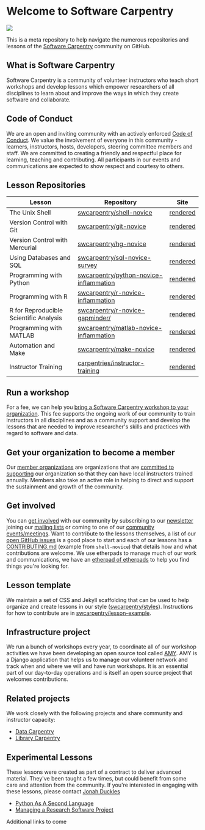 # Welcome to Software Carpentry  

![](http://software-carpentry.org/assets/img/logo-blue.svg)

This is a meta repository to help navigate the numerous repositories and lessons of the [Software Carpentry](http://software-carpentry.org/) community on GitHub.

## What is Software Carpentry
Software Carpentry is a community of volunteer instructors who teach short workshops and develop lessons which empower researchers of all disciplines to learn about and improve the ways in which they create software and collaborate.

## Code of Conduct

We are an open and inviting community with an actively enforced [Code of
Conduct](http://software-carpentry.org/conduct/).  We value the involvement of
everyone in this community - learners, instructors, hosts, developers, steering
committee members and staff. We are committed to creating a friendly and
respectful place for learning, teaching and contributing. All participants in
our events and communications are expected to show respect and courtesy to
others.

## Lesson Repositories
|Lesson|Repository|	Site
|------|------|-----------|
The Unix Shell | [swcarpentry/shell-novice](https://github.com/swcarpentry/shell-novice) | [rendered](http://swcarpentry.github.io/shell-novice/) |
Version Control with Git| [swcarpentry/git-novice](https://github.com/swcarpentry/git-novice) | [rendered](http://swcarpentry.github.io/git-novice/) |
Version Control with Mercurial | [swcarpentry/hg-novice](https://github.com/swcarpentry/hg-novice) | [rendered](http://swcarpentry.github.io/hg-novice/) |
Using Databases and SQL	| [swcarpentry/sql-novice-survey](https://github.com/swcarpentry/sql-novice-survey) | [rendered](http://swcarpentry.github.io/sql-novice-survey/) |
Programming with Python	| [swcarpentry/python-novice-inflammation](https://github.com/swcarpentry/python-novice-inflammation) | [rendered](http://swcarpentry.github.io/python-novice-inflammation/)
Programming with R | [swcarpentry/r-novice-inflammation](https://github.com/swcarpentry/r-novice-inflammation) | [rendered](http://swcarpentry.github.io/r-novice-inflammation/) |
R for Reproducible Scientific Analysis | [swcarpentry/r-novice-gapminder/](https://github.com/swcarpentry/r-novice-gapminder) | [rendered](http://swcarpentry.github.io/r-novice-gapminder/)
Programming with MATLAB	| [swcarpentry/matlab-novice-inflammation](https://github.com/swcarpentry/matlab-novice-inflammation) | [rendered](http://swcarpentry.github.io/matlab-novice-inflammation/)
Automation and Make	| [swcarpentry/make-novice](https://github.com/swcarpentry/make-novice) | [rendered](http://swcarpentry.github.io/make-novice)
Instructor Training	 | [carpentries/instructor-training](https://github.com/carpentries/instructor-training) | [rendered](http://carpentries.github.io/instructor-training/)

## Run a workshop

For a fee, we can help you [bring a Software Carpentry workshop to your organization](http://software-carpentry.org/workshops/request/). This fee
supports the ongoing work of our community to train instructors in all
disciplines and as a community support and develop the lessons that are needed
to improve researcher's skills and practices with regard to software and data.

## Get your organization to become a member

Our [member organizations](http://software-carpentry.org/scf/partners/) are
organizations that are [committed to supporting](http://software-carpentry.org/scf/join/) our organization so that they can
have local instructors trained annually. Members also take an active role in
helping to direct and support the sustainment and growth of the community.  

## Get involved

You can [get involved](http://software-carpentry.org/join/) with our community
by subscribing to our [newsletter](http://eepurl.com/cfODMH) joining our
[mailing lists](http://software-carpentry.org/join/#discussion) or coming to one
of our [community events/meetings](http://software-carpentry.org/join/#calendar). Want to contribute to the lessons themselves, a list of our [open GitHub issues](http://software-carpentry.org/lessons/dashboard/) is a good place to start and each of our lessons has a [CONTRIBUTING.md](https://github.com/swcarpentry/shell-novice/blob/gh-pages/CONTRIBUTING.md) (example from `shell-novice`) that details how and what contributions are welcome. We use etherpads to manage much of our work and communications, we have an [etherpad of etherpads](http://pad.software-carpentry.org/pad-of-pads) to help you find things you're looking for.

## Lesson template

We maintain a set of CSS and Jekyll scaffolding that can be used to help organize and create lessons in our style ([swcarpentry/styles](https://github.com/swcarpentry/styles)). Instructions for how to contribute are in [swcarpentry/lesson-example](https://github.com/swcarpentry/lesson-example).

## Infrastructure project

We run a bunch of workshops every year, to coordinate all of our workshop activities we have been developing an open source tool called [AMY](https://github.com/swcarpentry/amy). AMY is a Django application that helps us to manage our volunteer network and track when and where we will and have run workshops. It is an essential part of our day-to-day operations and is itself an open source project that welcomes contributions.

## Related projects

We work closely with the following projects and share community and instructor capacity:
* [Data Carpentry](https://datacarpentry.org)
* [Library Carpentry](https://github.com/LibraryCarpentry)

## Experimental Lessons

These lessons were created as part of a contract to deliver advanced material. They've been taught a few times, but could benefit from some care and attention from the community. If you're interested in engaging with these lessons, please contact [Jonah Duckles](mailto:jduckles@carpentries.org)

* [Python As A Second Language](https://github.com/swcarpentry/python-second-language)
* [Managing a Research Software Project](https://github.com/swcarpentry/managing-research-software-projects)

Additional links to come
